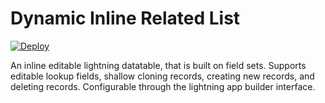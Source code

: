 # Dynamic Inline Related List

[![Deploy](https://deploy-to-sfdx.com/dist/assets/images/DeployToSFDX.svg)](https://deploy-to-sfdx.com/)

An inline editable lightning datatable, that is built on field sets. Supports editable lookup fields, shallow cloning records, creating new records, and deleting records. Configurable through the lightning app builder interface.

